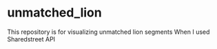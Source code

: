 # unmatched_lion
This repository is for visualizing unmatched lion segments When I used Sharedstreet API
